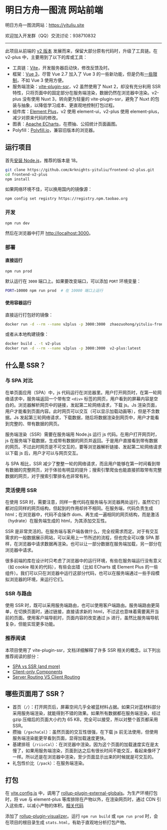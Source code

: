 # 明日方舟一图流 网站前端

明日方舟一图流网站：<https://yituliu.site>

欢迎加入开发群（QQ）交流讨论：938710832

---

此项目从前端的 [v2 版本](https://github.com/Arknights-yituliu/frontend-v2) 发展而来，保留大部分原有代码时，升级了工具链。在 v2-plus 中，主要用到了以下的库或工具：

- 工具链：[Vite](https://cn.vitejs.dev/)，开发服务器启动快，修改反馈及时。
- 框架：[Vue 3](https://cn.vuejs.org/)，尽管 Vue 2.7 加入了 Vue 3 的一些新功能，但是仍有[一些限制](https://v2.cn.vuejs.org/v2/guide/reactivity.html#%E6%A3%80%E6%B5%8B%E5%8F%98%E5%8C%96%E7%9A%84%E6%B3%A8%E6%84%8F%E4%BA%8B%E9%A1%B9)，不如 Vue 3 使用方便。
- 服务端渲染：[vite-plugin-ssr](https://cn.vite-plugin-ssr.com/)，v2 虽然使用了 Nuxt 2，却没有充分利用 SSR 特性，只将页面中的固定部分在服务端渲染，数据仍然在浏览器中渲染。v2-plus 没有使用 Nuxt 3，转向更为轻量的 vite-plugin-ssr，避免了 Nuxt 的包装与抽象，以降低学习成本、更直观地控制打包过程。
- 组件库：[Element Plus](https://element-plus.org/zh-CN/)，v2 使用 element-ui，v2-plus 使用 element-plus，减少对原来代码的修改。
- 图表：[Apache ECharts](https://echarts.apache.org/zh/index.html)，在攒抽、公招统计页面画图。
- Polyfill：[Polyfill.io](https://polyfill.io/v3/)，兼容旧版本的浏览器。

## 运行项目

首先[安装 Node.js](https://nodejs.org/zh-cn/download)，推荐的版本是 18。

```bash
git clone https://github.com/Arknights-yituliu/frontend-v2-plus.git
cd frontend-v2-plus
npm install
```

如果网络环境不佳，可以换用国内的镜像源：

```bash
npm config set registry https://registry.npm.taobao.org
```

### 开发

```bash
npm run dev
```

然后在浏览器中打开 <http://localhost:3000>。

### 部署

#### 直接运行

```bash
npm run prod
```

默认运行在 `3000` 端口上。如果要改变端口，可以添加 `PORT` 环境变量：

```bash
PORT=10000 npm run prod  # 在 10000 端口上运行
```

#### 使用容器运行

直接运行打包好的镜像：

```bash
docker run -d --rm --name v2plus -p 3000:3000  zhaozuohong/yituliu-frontend-v2-plus:latest
```

或者从本地构建镜像：

```bash
docker build . -t v2-plus
docker run -d --rm --name v2plus -p 3000:3000  v2-plus:latest
```

## 什么是 SSR？

### 与 SPA 对比

在单页面应用（SPA）中，js 代码运行在浏览器里。用户打开网页时，在第一轮网络请求中，服务端返回一个带有空 `<div>` 标签的网页，用户看到的屏幕内容是空白的。浏览器解析网页中的链接，发起第二轮网络请求，下载 js。Js 渲染页面，用户才能看到页面内容。此时网页可以交互（可以显示加载动画等），但是不含数据。Js 发起第三轮网络请求，下载数据，随后将数据渲染到网页中，用户才能看到完整的、带有数据的网页。

服务端渲染（SSR）需要在服务端用 Node.js 运行 js 代码。在用户打开网页时，js 在服务端下载数据，生成带有数据的网页并返回。于是用户直接看到带有数据的网页。不过此时网页是不可交互的，要等浏览器解析链接、发起第二轮网络请求以下载 js 后，用户才可以与网页交互。

与 SPA 相比，SSR 减少了整整一轮的网络请求，而且用户能够在第一时间看到带有数据的完整网页，对于体验有明显的提升；搜索引擎爬虫也能直接抓取带有完整数据的网页，对于搜索引擎排名也非常有利。

### 灵活使用 SSR

在使用 SSR 时，需要注意，同样一套代码在服务端与浏览器两处运行，虽然它们都对应同样的网页结构，但起到的作用却并不相同。在服务端，代码负责生成 html；在浏览器中，代码不会操作 dom、再生成一遍相同的网页结构，而是激活（hydrate）在服务端生成的 html，为其添加交互性。

SSR 是非常灵活的。在服务端与客户端各做什么，完全视需求而定。对于有交互需求的一般数据展示网站，可以采用上一节所述的流程，但也完全可以像 SPA 那样，在浏览器中请求数据再渲染。也可以让一部分数据在服务端加载，另一部分在浏览器中请求。

很多前端的库在设计时只考虑了浏览器中的运行环境，有些在服务端运行没有意义（如 cookie 相关的代码），有些会出错（比如 ECharts 或 Element Plus 的一些组件）。我们可以只在浏览器中运行这部分代码，也可以在服务端通过一些手段模拟浏览器的环境，来运行它们。

### SSR 与路由

使用 SSR 时，既可以采用服务端路由，也可以使用客户端路由。服务端路由更简单，在切换页面时，通过链接，直接请求新的 html，不过这也意味着需要离开当前的页面。使用客户端导航时，页面内容的改变通过 js 进行，虽然比服务端导航复杂，但能实现更多功能。

### 推荐阅读

本项目使用了 vite-plugin-ssr，文档详细解释了许多 SSR 相关的概念。以下列出推荐阅读的部分：

- [SPA vs SSR (and more)](https://vite-plugin-ssr.com/SPA-vs-SSR)
- [Client-only Components](https://vite-plugin-ssr.com/client-only-components)
- [Server Routing VS Client Routing](https://vite-plugin-ssr.com/server-routing-vs-client-routing)

## 哪些页面用了 SSR？

- 首页（`/`）：打开网页后，屏幕空间几乎全被蓝材料占据。如果只对蓝材料部分采用服务端渲染，就能得到不错的效果。如果所有数据都在服务端渲染，经过 gzip 压缩后的页面大小约为 65 KB，完全可以接受，所以对整个首页都采用 SSR。
- 攒抽（`/gachaCal`）：虽然页面的交互性很强，在下载 js 前无法使用，但使用服务端渲染能更早看到页面，显得加载速度更快。
- 基建排班（`/riicCal`）：在浏览器中渲染。因为这个页面的加载速度实在是太慢了，如果用服务端渲染，页面到达之后有很长时间不能交互，看起来像坏了一样。所以还是在浏览器中渲染，至少页面显示出来的时候就是可交互的。
- 礼包性价比（`/pack`）：在服务端渲染。

## 打包

在 [vite.config.js](./vite.config.js) 中，调用了 [rollup-plugin-external-globals](https://github.com/eight04/rollup-plugin-external-globals)。为生产环境打包时，将 vue 与 element-plus 等库排除在产物以外，在渲染网页时，通过 CDN 引入这些库，以减小产物的体积。[相关代码](./src/renderer/_default.page.server.js)

添加了 [rollup-plugin-visualizer](https://github.com/btd/rollup-plugin-visualizer)。运行 `npm run build` 或 `npm run prod` 时，会在项目的根目录生成 `stats.html`，有助于直观地分析打包产物。
